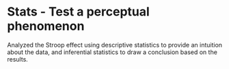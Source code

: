 # Stats - Test a perceptual phenomenon


Analyzed the Stroop effect using descriptive statistics to provide an intuition about the data, and inferential statistics to draw a conclusion based on the results.
